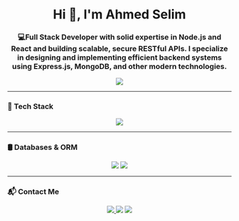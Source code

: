 <h1 align="center">Hi 👋, I'm Ahmed Selim</h1>
<h3 align="center">💻Full Stack Developer with solid expertise in Node.js and React and building scalable, secure RESTful APIs.
 I specialize in designing and implementing efficient backend systems using Express.js, MongoDB, and other modern technologies.</h3>

<p align="center">
  <img src="https://readme-typing-svg.demolab.com/?lines=Backend+Developer;Always+Learning+New+Tech;Building+with+Node.js+and+Express&center=true&width=500&height=40&color=F7DF1E&vCenter=true&pause=1000&size=22" />
</p>

---

### 🚀 Tech Stack

<p align="center">
  <img src="https://skillicons.dev/icons?i=ts,vite,html,css,js,nodejs,express,git,github,npm,graphql&theme=light" />
</p>

---

### 🛢️ Databases & ORM

<p align="center">
  <img src="https://img.shields.io/badge/MongoDB-4EA94B?style=for-the-badge&logo=mongodb&logoColor=white" />
  <img src="https://img.shields.io/badge/Mongoose-880000?style=for-the-badge&logo=mongoose&logoColor=white" />
</p>

---

### 📬 Contact Me

<p align="center">
  <a href="mailto:a7med.selim123456@gmail.com">
  <img src="https://img.shields.io/badge/Gmail-D14836?style=for-the-badge&logo=gmail&logoColor=white"/>
</a>
  <a href="https://www.linkedin.com/in/ahmed-selim-358035334/" target="_blank"><img src="https://img.shields.io/badge/LinkedIn-blue?style=for-the-badge&logo=linkedin&logoColor=white"/></a>
  <a href="https://github.com/ahmedselim1234" target="_blank"><img src="https://img.shields.io/badge/GitHub-181717?style=for-the-badge&logo=github&logoColor=white"/></a>
</p>
